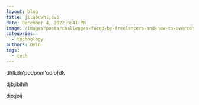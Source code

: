 ```yaml
---
layout: blog
title: jilabuvhi;evo
date: December 4, 2022 9:41 PM
image: /images/posts/challenges-faced-by-freelancers-and-how-to-overcome-them.jpg
categories:
  - technology
authors: Oyin
tags:
  - tech
---
```

d﻿l/lkdn'podpom'od'o[dk

d﻿jb;ibihih

d﻿io;joij
